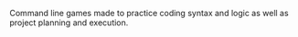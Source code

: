 Command line games made to practice coding syntax and logic as well as project planning and execution.
